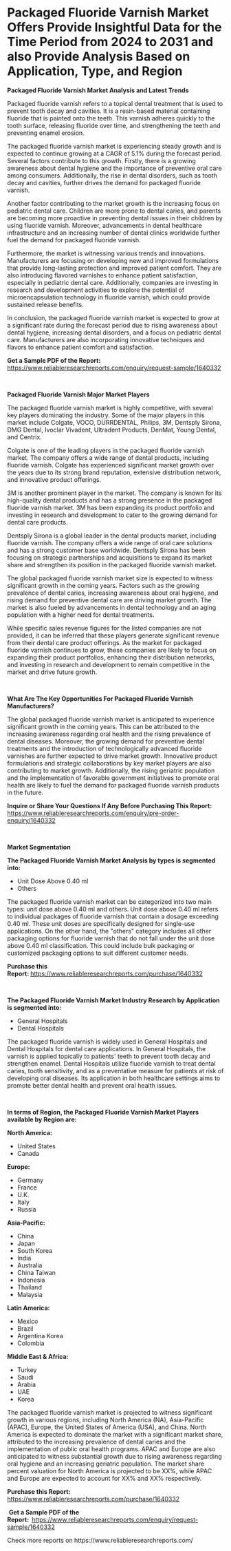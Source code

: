 <p><h1>Packaged Fluoride Varnish Market Offers Provide Insightful Data for the Time Period from 2024 to 2031 and also Provide Analysis Based on Application, Type, and Region</h1></p><p><strong>Packaged Fluoride Varnish Market Analysis and Latest Trends</strong></p>
<p><p>Packaged fluoride varnish refers to a topical dental treatment that is used to prevent tooth decay and cavities. It is a resin-based material containing fluoride that is painted onto the teeth. This varnish adheres quickly to the tooth surface, releasing fluoride over time, and strengthening the teeth and preventing enamel erosion.</p><p>The packaged fluoride varnish market is experiencing steady growth and is expected to continue growing at a CAGR of 5.1% during the forecast period. Several factors contribute to this growth. Firstly, there is a growing awareness about dental hygiene and the importance of preventive oral care among consumers. Additionally, the rise in dental disorders, such as tooth decay and cavities, further drives the demand for packaged fluoride varnish.</p><p>Another factor contributing to the market growth is the increasing focus on pediatric dental care. Children are more prone to dental caries, and parents are becoming more proactive in preventing dental issues in their children by using fluoride varnish. Moreover, advancements in dental healthcare infrastructure and an increasing number of dental clinics worldwide further fuel the demand for packaged fluoride varnish.</p><p>Furthermore, the market is witnessing various trends and innovations. Manufacturers are focusing on developing new and improved formulations that provide long-lasting protection and improved patient comfort. They are also introducing flavored varnishes to enhance patient satisfaction, especially in pediatric dental care. Additionally, companies are investing in research and development activities to explore the potential of microencapsulation technology in fluoride varnish, which could provide sustained release benefits.</p><p>In conclusion, the packaged fluoride varnish market is expected to grow at a significant rate during the forecast period due to rising awareness about dental hygiene, increasing dental disorders, and a focus on pediatric dental care. Manufacturers are also incorporating innovative techniques and flavors to enhance patient comfort and satisfaction.</p></p>
<p><strong>Get a Sample PDF of the Report:&nbsp;</strong> <a href="https://www.reliableresearchreports.com/enquiry/request-sample/1640332">https://www.reliableresearchreports.com/enquiry/request-sample/1640332</a></p>
<p>&nbsp;</p>
<p><strong>Packaged Fluoride Varnish Major Market Players</strong></p>
<p><p>The packaged fluoride varnish market is highly competitive, with several key players dominating the industry. Some of the major players in this market include Colgate, VOCO, DÜRRDENTAL, Philips, 3M, Dentsply Sirona, DMG Dental, Ivoclar Vivadent, Ultradent Products, DenMat, Young Dental, and Centrix.</p><p>Colgate is one of the leading players in the packaged fluoride varnish market. The company offers a wide range of dental products, including fluoride varnish. Colgate has experienced significant market growth over the years due to its strong brand reputation, extensive distribution network, and innovative product offerings.</p><p>3M is another prominent player in the market. The company is known for its high-quality dental products and has a strong presence in the packaged fluoride varnish market. 3M has been expanding its product portfolio and investing in research and development to cater to the growing demand for dental care products.</p><p>Dentsply Sirona is a global leader in the dental products market, including fluoride varnish. The company offers a wide range of oral care solutions and has a strong customer base worldwide. Dentsply Sirona has been focusing on strategic partnerships and acquisitions to expand its market share and strengthen its position in the packaged fluoride varnish market.</p><p>The global packaged fluoride varnish market size is expected to witness significant growth in the coming years. Factors such as the growing prevalence of dental caries, increasing awareness about oral hygiene, and rising demand for preventive dental care are driving market growth. The market is also fueled by advancements in dental technology and an aging population with a higher need for dental treatments.</p><p>While specific sales revenue figures for the listed companies are not provided, it can be inferred that these players generate significant revenue from their dental care product offerings. As the market for packaged fluoride varnish continues to grow, these companies are likely to focus on expanding their product portfolios, enhancing their distribution networks, and investing in research and development to remain competitive in the market and drive future growth.</p></p>
<p>&nbsp;</p>
<p><strong>What Are The Key Opportunities For Packaged Fluoride Varnish Manufacturers?</strong></p>
<p><p>The global packaged fluoride varnish market is anticipated to experience significant growth in the coming years. This can be attributed to the increasing awareness regarding oral health and the rising prevalence of dental diseases. Moreover, the growing demand for preventive dental treatments and the introduction of technologically advanced fluoride varnishes are further expected to drive market growth. Innovative product formulations and strategic collaborations by key market players are also contributing to market growth. Additionally, the rising geriatric population and the implementation of favorable government initiatives to promote oral health are likely to fuel the demand for packaged fluoride varnish products in the future.</p></p>
<p><strong>Inquire or Share Your Questions If Any Before Purchasing This Report:</strong> <a href="https://www.reliableresearchreports.com/enquiry/pre-order-enquiry/1640332">https://www.reliableresearchreports.com/enquiry/pre-order-enquiry/1640332</a></p>
<p>&nbsp;</p>
<p><strong>Market Segmentation</strong></p>
<p><strong>The Packaged Fluoride Varnish Market Analysis by types is segmented into:</strong></p>
<p><ul><li>Unit Dose Above 0.40 ml</li><li>Others</li></ul></p>
<p><p>The packaged fluoride varnish market can be categorized into two main types: unit dose above 0.40 ml and others. Unit dose above 0.40 ml refers to individual packages of fluoride varnish that contain a dosage exceeding 0.40 ml. These unit doses are specifically designed for single-use applications. On the other hand, the "others" category includes all other packaging options for fluoride varnish that do not fall under the unit dose above 0.40 ml classification. This could include bulk packaging or customized packaging options to suit different customer needs.</p></p>
<p><strong>Purchase this Report:&nbsp;</strong><a href="https://www.reliableresearchreports.com/purchase/1640332">https://www.reliableresearchreports.com/purchase/1640332</a></p>
<p>&nbsp;</p>
<p><strong>The Packaged Fluoride Varnish Market Industry Research by Application is segmented into:</strong></p>
<p><ul><li>General Hospitals</li><li>Dental Hospitals</li></ul></p>
<p><p>The packaged fluoride varnish is widely used in General Hospitals and Dental Hospitals for dental care applications. In General Hospitals, the varnish is applied topically to patients' teeth to prevent tooth decay and strengthen enamel. Dental Hospitals utilize fluoride varnish to treat dental caries, tooth sensitivity, and as a preventative measure for patients at risk of developing oral diseases. Its application in both healthcare settings aims to promote better dental health and prevent oral health issues.</p></p>
<p>&nbsp;</p>
<p><strong>In terms of Region, the Packaged Fluoride Varnish Market Players available by Region are:</strong></p>
<p>
    <p> <strong> North America: </strong>
        <ul>
            <li>United States</li>
            <li>Canada</li>
        </ul>
        </p> 
    <p> <strong> Europe: </strong>
        <ul>
            <li>Germany</li>
            <li>France</li>
            <li>U.K.</li>
            <li>Italy</li>
            <li>Russia</li>
        </ul>
        </p> 
    <p> <strong> Asia-Pacific: </strong>
        <ul>
            <li>China</li>
            <li>Japan</li>
            <li>South Korea</li>
            <li>India</li>
            <li>Australia</li>
            <li>China Taiwan</li>
            <li>Indonesia</li>
            <li>Thailand</li>
            <li>Malaysia</li>
        </ul>
        </p> 
    <p> <strong> Latin America: </strong>
        <ul>
            <li>Mexico</li>
            <li>Brazil</li>
            <li>Argentina Korea</li>
            <li>Colombia</li>
        </ul>
        </p> 
    <p> <strong> Middle East & Africa: </strong>
        <ul>
            <li>Turkey</li>
            <li>Saudi</li>
            <li>Arabia</li>
            <li>UAE</li>
            <li>Korea</li>
        </ul>
    </p>
    </p>
<p><p>The packaged fluoride varnish market is projected to witness significant growth in various regions, including North America (NA), Asia-Pacific (APAC), Europe, the United States of America (USA), and China. North America is expected to dominate the market with a significant market share, attributed to the increasing prevalence of dental caries and the implementation of public oral health programs. APAC and Europe are also anticipated to witness substantial growth due to rising awareness regarding oral hygiene and an increasing geriatric population. The market share percent valuation for North America is projected to be XX%, while APAC and Europe are expected to account for XX% and XX% respectively.</p></p>
<p><strong>Purchase this Report: </strong><a href="https://www.reliableresearchreports.com/purchase/1640332">https://www.reliableresearchreports.com/purchase/1640332</a></p>
<p>&nbsp;<strong>Get a Sample PDF of the Report:&nbsp;&nbsp;</strong><a href="https://www.reliableresearchreports.com/enquiry/request-sample/1640332">https://www.reliableresearchreports.com/enquiry/request-sample/1640332</a></p>
<p><strong></strong></p>
<p>Check more reports on https://www.reliableresearchreports.com/</p>